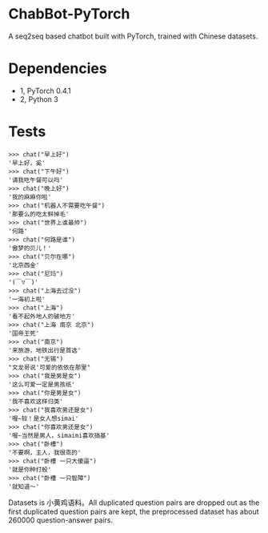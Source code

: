 # ChabBot-PyTorch
A seq2seq based chatbot built with PyTorch, trained with Chinese datasets.
# Dependencies
* 1, PyTorch 0.4.1
* 2, Python 3

# Tests
```
>>> chat("早上好")
'早上好，奚'
>>> chat("下午好")
'请我吃午餐可以吗'
>>> chat("晚上好")
'我的麻麻你啦'
>>> chat("机器人不需要吃午餐")
'那要么的吃太鲜掉毛'
>>> chat("世界上谁最帅")
'何路'
>>> chat("何路是谁")
'傲梦的贝儿！'
>>> chat("贝尔在哪")
'北京西金'
>>> chat("尼玛")
'(￣▽￣)'
>>> chat("上海去过没")
'一海初上啦'
>>> chat("上海")
'看不起外地人的破地方'
>>> chat("上海 南京 北京")
'国帝王死'
>>> chat("南京")
'来旅游，地铁出行是首选'
>>> chat("无锡")
"文龙哥说'可爱的依依在那里"
>>> chat("我是男是女")
'这么可爱一定是男孩纸'
>>> chat("你是男是女")
'我不喜欢这样归类'
>>> chat("我喜欢男还是女")
'喔~较！是女人想simai'
>>> chat("你喜欢男还是女")
'喔~当然是男人，simaimi喜欢搞基'
>>> chat("卧槽")
'不要啊，主人，我很乖的'
>>> chat("卧槽 一只大傻逼")
'就是你种打般'
>>> chat("卧槽 一只智障")
'就知道～'
```

Datasets is 小黄鸡语料。All duplicated question pairs are dropped out as the first duplicated question pairs are kept, the preprocessed dataset has about 260000 question-answer pairs. 

